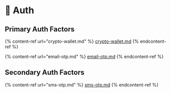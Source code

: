 # 🔐 Auth

## Primary Auth Factors

{% content-ref url="crypto-wallet.md" %}
[crypto-wallet.md](crypto-wallet.md)
{% endcontent-ref %}

{% content-ref url="email-otp.md" %}
[email-otp.md](email-otp.md)
{% endcontent-ref %}

## Secondary Auth Factors

{% content-ref url="sms-otp.md" %}
[sms-otp.md](sms-otp.md)
{% endcontent-ref %}
